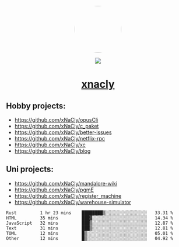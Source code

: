 <p align="center">
  <img style="border-radius: 100px" width="128" height="128" src="https://avatars.githubusercontent.com/u/47723417?v=4"/>
</p>
<p align="center">
  <img src="https://komarev.com/ghpvc/?username=xnacly&&style=flat-square"/>
</p>

<h1 align="center"><a href="https://xnacly.me"> xnacly</a> </h1>

## Hobby projects:
- https://github.com/xNaCly/opusCli
- https://github.com/xNaCly/c_paket
- https://github.com/xNaCly/better-issues
- https://github.com/xNaCly/netflix-rpc
- https://github.com/xNaCly/xc
- https://github.com/xNaCly/blog

## Uni projects:
- https://github.com/xNaCly/mandalore-wiki
- https://github.com/xNaCly/pgmE
- https://github.com/xNaCly/register_machine
- https://github.com/xNaCly/warehouse-simulator


<!--START_SECTION:waka-->

```text
Rust         1 hr 23 mins    ████████▒░░░░░░░░░░░░░░░░   33.31 %
HTML         35 mins         ███▓░░░░░░░░░░░░░░░░░░░░░   14.34 %
JavaScript   32 mins         ███▒░░░░░░░░░░░░░░░░░░░░░   12.87 %
Text         31 mins         ███▒░░░░░░░░░░░░░░░░░░░░░   12.81 %
TOML         12 mins         █▒░░░░░░░░░░░░░░░░░░░░░░░   05.01 %
Other        12 mins         █▒░░░░░░░░░░░░░░░░░░░░░░░   04.92 %
```

<!--END_SECTION:waka-->
